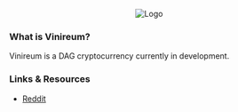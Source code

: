 <p style="text-align:center;"><img src="/images/logo.svg" width"300px" height="auto" alt="Logo"></p>

### What is Vinireum?

Vinireum is a DAG cryptocurrency currently in development.


### Links & Resources

* [Reddit](https://reddit.com/r/vinireum)
